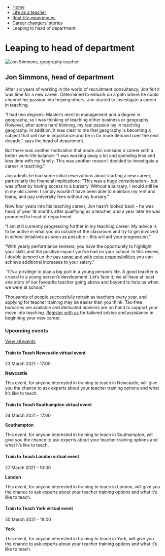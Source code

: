 *   [Home](/)
*   [Life as a teacher](/life-as-a-teacher)
*   [Real-life experiences](/life-as-a-teacher/real-life-experiences)
*   [Career changers’ stories](/life-as-a-teacher/real-life-experiences/career-changer-stories)
*   Leaping to head of department

Leaping to head of department
=============================

<img alt="Jon Simmons, geography teacher" src="https://getintoteaching.education.gov.uk/sites/default/files/JonSimmons\_294x294.jpg"></img>

Jon Simmons, head of department 
--------------------------------

After six years of working in the world of recruitment consultancy, Jon felt it was time for a new career. Determined to embark on a path where he could channel his passion into helping others, Jon started to investigate a career in teaching.

“I had two degrees: Master’s merit in management and a degree in geography, so I was thinking of teaching either business or geography. However, after some hard thinking, my real passion lay in teaching geography. In addition, it was clear to me that geography is becoming a subject that will rise in importance and be in far more demand over the next decade,” says the head of department. 

But there was another motivation that made Jon consider a career with a better work-life balance: “I was working away a lot and spending less and less time with my family. This was another reason I decided to investigate a career in teaching.”

Jon admits he had some initial reservations about starting a new career, particularly the financial implications: “This was a huge consideration – but was offset by having access to a bursary. Without a bursary, I would still be in my old career. I simply wouldn’t have been able to maintain my rent and loans, and pay university fees without my bursary.”

Now four years into his teaching career, Jon hasn’t looked back – he was head of year 18 months after qualifying as a teacher, and a year later he was promoted to head of department.

“I am still currently progressing further in my teaching career. My advice is to be active in what you do outside of the classroom and try to get involved in school initiatives as soon as possible – this will aid your progression.”

“With yearly performance reviews, you have the opportunity to highlight your skills and the positive impact you’ve had on your school. In this review, I double jumped up the [pay range and with extra responsibilities](/node/2315) you can achieve additional increases to your salary.”

 “It’s a privilege to play a big part in a young person’s life. A good teacher is crucial to a young person’s development. Let’s face it; we all have at least one story of our favourite teacher going above and beyond to help us when we were at school.”

Thousands of people successfully retrain as teachers every year, and applying for teacher training may be easier than you think. Tax-free bursaries are available and dedicated advisers are on hand to support your move into teaching. [Register with us](https://register.getintoteaching.education.gov.uk/register "Register with Get Into Teaching") for tailored advice and assistance in beginning your new career.

### Upcoming events

[View all events](/teaching-events)

[](/teaching-events/train-to-teach-events/train-to-teach-newcastle-virtual-event-230321)

#### Train to Teach Newcastle virtual event

23 March 2021 - 17:00

**Newcastle**

This event, for anyone interested in training to teach in Newcastle, will give you the chance to ask experts about your teacher training options and what it’s like to teach.

[](/teaching-events/train-to-teach-events/train-to-teach-southampton-virtual-event-240321)

#### Train to Teach Southampton virtual event

24 March 2021 - 17:00

**Southampton**

This event, for anyone interested in training to teach in Southampton, will give you the chance to ask experts about your teacher training options and what it’s like to teach.

[](/teaching-events/train-to-teach-events/train-to-teach-london-virtual-event-270321)

#### Train to Teach London virtual event

27 March 2021 - 10:00

**London**

This event, for anyone interested in training to teach in London, will give you the chance to ask experts about your teacher training options and what it’s like to teach.

[](/teaching-events/train-to-teach-events/train-to-teach-york-virtual-event-300321)

#### Train to Teach York virtual event

30 March 2021 - 18:00

**York**

This event, for anyone interested in training to teach in York, will give you the chance to ask experts about your teacher training options and what it’s like to teach.